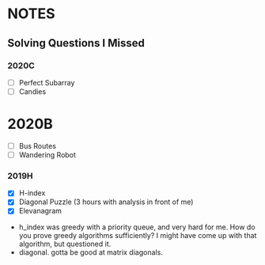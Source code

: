 # NOTES

## Solving Questions I Missed

### 2020C
- [ ] Perfect Subarray
- [ ] Candies

# 2020B
- [ ] Bus Routes
- [ ] Wandering Robot

### 2019H
- [x] H-index
- [x] Diagonal Puzzle (3 hours with analysis in front of me)
- [x] Elevanagram

* h_index was greedy with a priority queue, and very hard for me.  How do you prove 
greedy algorithms sufficiently?  I might have come up with that algorithm, but 
questioned it.
* diagonal.  gotta be good at matrix diagonals.

